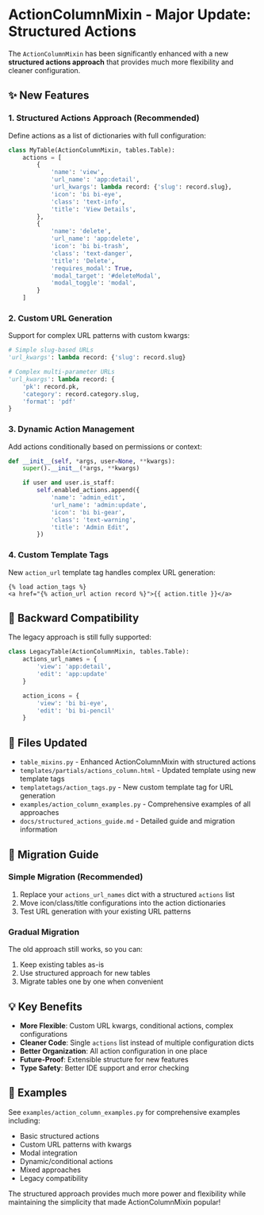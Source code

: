 # ActionColumnMixin - Major Update: Structured Actions

The `ActionColumnMixin` has been significantly enhanced with a new **structured actions approach** that provides much more flexibility and cleaner configuration.

## ✨ New Features

### 1. Structured Actions Approach (Recommended)

Define actions as a list of dictionaries with full configuration:

```python
class MyTable(ActionColumnMixin, tables.Table):
    actions = [
        {
            'name': 'view',
            'url_name': 'app:detail',
            'url_kwargs': lambda record: {'slug': record.slug},
            'icon': 'bi bi-eye',
            'class': 'text-info',
            'title': 'View Details',
        },
        {
            'name': 'delete',
            'url_name': 'app:delete',
            'icon': 'bi bi-trash',
            'class': 'text-danger',
            'title': 'Delete',
            'requires_modal': True,
            'modal_target': '#deleteModal',
            'modal_toggle': 'modal',
        }
    ]
```

### 2. Custom URL Generation

Support for complex URL patterns with custom kwargs:

```python
# Simple slug-based URLs
'url_kwargs': lambda record: {'slug': record.slug}

# Complex multi-parameter URLs
'url_kwargs': lambda record: {
    'pk': record.pk,
    'category': record.category.slug,
    'format': 'pdf'
}
```

### 3. Dynamic Action Management

Add actions conditionally based on permissions or context:

```python
def __init__(self, *args, user=None, **kwargs):
    super().__init__(*args, **kwargs)

    if user and user.is_staff:
        self.enabled_actions.append({
            'name': 'admin_edit',
            'url_name': 'admin:update',
            'icon': 'bi bi-gear',
            'class': 'text-warning',
            'title': 'Admin Edit',
        })
```

### 4. Custom Template Tags

New `action_url` template tag handles complex URL generation:

```django
{% load action_tags %}
<a href="{% action_url action record %}">{{ action.title }}</a>
```

## 🔄 Backward Compatibility

The legacy approach is still fully supported:

```python
class LegacyTable(ActionColumnMixin, tables.Table):
    actions_url_names = {
        'view': 'app:detail',
        'edit': 'app:update'
    }

    action_icons = {
        'view': 'bi bi-eye',
        'edit': 'bi bi-pencil'
    }
```

## 📁 Files Updated

- `table_mixins.py` - Enhanced ActionColumnMixin with structured actions
- `templates/partials/actions_column.html` - Updated template using new template tags
- `templatetags/action_tags.py` - New custom template tag for URL generation
- `examples/action_column_examples.py` - Comprehensive examples of all approaches
- `docs/structured_actions_guide.md` - Detailed guide and migration information

## 🚀 Migration Guide

### Simple Migration (Recommended)
1. Replace your `actions_url_names` dict with a structured `actions` list
2. Move icon/class/title configurations into the action dictionaries
3. Test URL generation with your existing URL patterns

### Gradual Migration
The old approach still works, so you can:
1. Keep existing tables as-is
2. Use structured approach for new tables
3. Migrate tables one by one when convenient

## 💡 Key Benefits

- **More Flexible**: Custom URL kwargs, conditional actions, complex configurations
- **Cleaner Code**: Single `actions` list instead of multiple configuration dicts
- **Better Organization**: All action configuration in one place
- **Future-Proof**: Extensible structure for new features
- **Type Safety**: Better IDE support and error checking

## 📖 Examples

See `examples/action_column_examples.py` for comprehensive examples including:
- Basic structured actions
- Custom URL patterns with kwargs
- Modal integration
- Dynamic/conditional actions
- Mixed approaches
- Legacy compatibility

The structured approach provides much more power and flexibility while maintaining the simplicity that made ActionColumnMixin popular!
